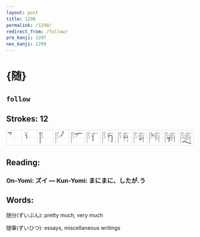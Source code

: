 ```yaml
---
layout: post
title: 1298
permalink: /1298/
redirect_from: /follow/
pre_kanji: 1297
nex_kanji: 1299
---
```


# {随}

## `follow`

## Strokes: 12

<div class="stroke"><img src="../images/E99A8F.png" /></div>

## Reading:

### On-Yomi: ズイ &mdash; Kun-Yomi: まにまに、したが.う

## Words:

随分(ずいぶん): pretty much, very much

随筆(ずいひつ): essays, miscellaneous writings
